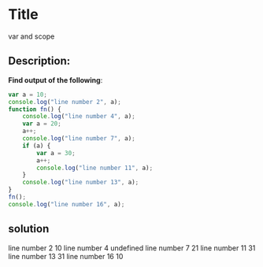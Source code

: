# Title 
var and scope

## Description:
**Find output of the following**:

```javascript
var a = 10;
console.log("line number 2", a);
function fn() {
    console.log("line number 4", a);
    var a = 20;
    a++;
    console.log("line number 7", a);
    if (a) {
        var a = 30;
        a++;
        console.log("line number 11", a);
    }
    console.log("line number 13", a);
}
fn();
console.log("line number 16", a);

```
## solution
line number 2 10
line number 4 undefined
line number 7 21
line number 11 31
line number 13 31
line number 16 10



